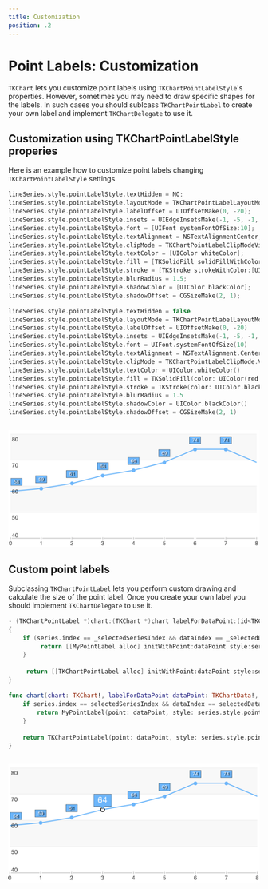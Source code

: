 ```yaml
---
title: Customization
position: .2
---
```


# Point Labels: Customization

<code>TKChart</code> lets you customize point labels using <code>TKChartPointLabelStyle</code>'s properties. However, sometimes you may need to draw specific shapes for the labels. In such cases you should sublcass <code>TKChartPointLabel</code> to create your own label and implement <code>TKChartDelegate</code> to use it.

## Customization using TKChartPointLabelStyle properies

Here is an example how to customize point labels changing <code>TKChartPointLabelStyle</code> settings.

```Objective-C
lineSeries.style.pointLabelStyle.textHidden = NO;
lineSeries.style.pointLabelStyle.layoutMode = TKChartPointLabelLayoutModeManual;
lineSeries.style.pointLabelStyle.labelOffset = UIOffsetMake(0, -20);
lineSeries.style.pointLabelStyle.insets = UIEdgeInsetsMake(-1, -5, -1, -5);
lineSeries.style.pointLabelStyle.font = [UIFont systemFontOfSize:10];
lineSeries.style.pointLabelStyle.textAlignment = NSTextAlignmentCenter;
lineSeries.style.pointLabelStyle.clipMode = TKChartPointLabelClipModeVisible;
lineSeries.style.pointLabelStyle.textColor = [UIColor whiteColor];
lineSeries.style.pointLabelStyle.fill = [TKSolidFill solidFillWithColor:[UIColor colorWithRed:108/255.0 green:181/255.0 blue:250/255.0 alpha:1.0]];
lineSeries.style.pointLabelStyle.stroke = [TKStroke strokeWithColor:[UIColor blackColor]];
lineSeries.style.pointLabelStyle.blurRadius = 1.5;
lineSeries.style.pointLabelStyle.shadowColor = [UIColor blackColor];
lineSeries.style.pointLabelStyle.shadowOffset = CGSizeMake(2, 1);
```
```Swift
lineSeries.style.pointLabelStyle.textHidden = false
lineSeries.style.pointLabelStyle.layoutMode = TKChartPointLabelLayoutMode.Manual
lineSeries.style.pointLabelStyle.labelOffset = UIOffsetMake(0, -20)
lineSeries.style.pointLabelStyle.insets = UIEdgeInsetsMake(-1, -5, -1, -5)
lineSeries.style.pointLabelStyle.font = UIFont.systemFontOfSize(10)
lineSeries.style.pointLabelStyle.textAlignment = NSTextAlignment.Center
lineSeries.style.pointLabelStyle.clipMode = TKChartPointLabelClipMode.Visible
lineSeries.style.pointLabelStyle.textColor = UIColor.whiteColor()
lineSeries.style.pointLabelStyle.fill = TKSolidFill(color: UIColor(red: 108/255.0, green: 181/255.0, blue: 250/255.0, alpha: 1.0))
lineSeries.style.pointLabelStyle.stroke = TKStroke(color: UIColor.blackColor())
lineSeries.style.pointLabelStyle.blurRadius = 1.5
lineSeries.style.pointLabelStyle.shadowColor = UIColor.blackColor()
lineSeries.style.pointLabelStyle.shadowOffset = CGSizeMake(2, 1)
```
```C#
```

<img src="../../images/chart-point-labels-customization001.png" />

## Custom point labels

Subclassing <code>TKChartPointLabel</code> lets you perform custom drawing and calculate the size of the point label. Once you create your own label you should implement <code>TKChartDelegate</code> to use it.

```Objective-C
- (TKChartPointLabel *)chart:(TKChart *)chart labelForDataPoint:(id<TKChartData>)dataPoint inSeries:(TKChartSeries *)series atIndex:(NSUInteger)dataIndex
{
    if (series.index == _selectedSeriesIndex && dataIndex == _selectedDataPointIndex) {
         return [[MyPointLabel alloc] initWithPoint:dataPoint style:series.style.pointLabelStyle text:[NSString stringWithFormat:@"%@", dataPoint.dataYValue]];
    }

     return [[TKChartPointLabel alloc] initWithPoint:dataPoint style:series.style.pointLabelStyle text:[NSString stringWithFormat:@"%@", dataPoint.dataYValue]];
}
```
```Swift
func chart(chart: TKChart!, labelForDataPoint dataPoint: TKChartData!, inSeries series: TKChartSeries!, atIndex dataIndex: UInt) -> TKChartPointLabel! {
   	if series.index == selectedSeriesIndex && dataIndex == selectedDataPointIndex {
        return MyPointLabel(point: dataPoint, style: series.style.pointLabelStyle, text: "\(dataPoint.dataYValue())")
    }
    
    return TKChartPointLabel(point: dataPoint, style: series.style.pointLabelStyle, text: "\(dataPoint.dataYValue())")
}
```
```C#
```

<img src="../../images/chart-point-labels-customization002.png" />

